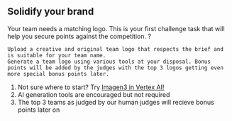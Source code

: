 ## Solidify your brand

Your team needs a matching logo. This is your first challenge task that will help you secure points against the competition.
?

```challenge
Upload a creative and original team logo that respects the brief and is suitable for your team name.
Generate a team logo using various tools at your disposal. Bonus points will be added by the judges with the top 3 logos getting even more special bonus points later.
```

1. Not sure where to start? Try [Imagen3 in Vertex AI!](https://console.cloud.google.com/vertex-ai/studio/vision)
2. AI generation tools are encouraged but not required
3. The top 3 teams as judged by our human judges will recieve bonus points later on
